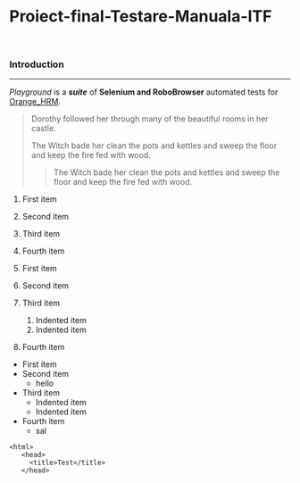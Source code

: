 # Proiect-final-Testare-Manuala-ITF
&nbsp;
### Introduction
---
*Playground* is a ***suite*** of **Selenium and RoboBrowser** automated tests for [Orange_HRM](https://opensource-demo.orangehrmlive.com/web/index.php/auth/login).

> Dorothy followed her through many of the beautiful rooms in her castle.
>
> The Witch bade her clean the pots and kettles and sweep the floor and keep the fire fed with wood.
> > The Witch bade her clean the pots and kettles and sweep the floor and keep the fire fed with wood.   

1. First item
2. Second item
3. Third item
5. Fourth item

1. First item
2. Second item
3. Third item
    1. Indented item
    2. Indented item
4. Fourth item

- First item
- Second item
    - hello
- Third item
    - Indented item
    - Indented item
- Fourth item
  - sal


```
<html>
   <head>
     <title>Test</title>
   </head>
   ```
  
  
  
